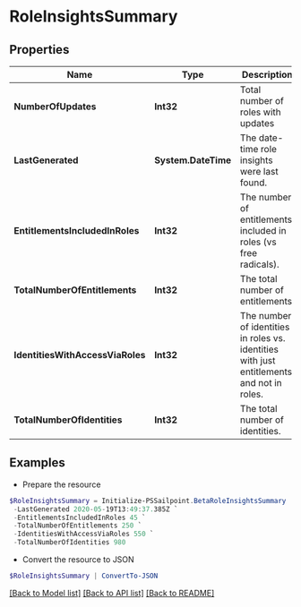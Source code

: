 # RoleInsightsSummary
## Properties

Name | Type | Description | Notes
------------ | ------------- | ------------- | -------------
**NumberOfUpdates** | **Int32** | Total number of roles with updates | [optional] 
**LastGenerated** | **System.DateTime** | The date-time role insights were last found. | [optional] 
**EntitlementsIncludedInRoles** | **Int32** | The number of entitlements included in roles (vs free radicals). | [optional] 
**TotalNumberOfEntitlements** | **Int32** | The total number of entitlements. | [optional] 
**IdentitiesWithAccessViaRoles** | **Int32** | The number of identities in roles vs. identities with just entitlements and not in roles. | [optional] 
**TotalNumberOfIdentities** | **Int32** | The total number of identities. | [optional] 

## Examples

- Prepare the resource
```powershell
$RoleInsightsSummary = Initialize-PSSailpoint.BetaRoleInsightsSummary  -NumberOfUpdates null `
 -LastGenerated 2020-05-19T13:49:37.385Z `
 -EntitlementsIncludedInRoles 45 `
 -TotalNumberOfEntitlements 250 `
 -IdentitiesWithAccessViaRoles 550 `
 -TotalNumberOfIdentities 980
```

- Convert the resource to JSON
```powershell
$RoleInsightsSummary | ConvertTo-JSON
```

[[Back to Model list]](../README.md#documentation-for-models) [[Back to API list]](../README.md#documentation-for-api-endpoints) [[Back to README]](../README.md)

